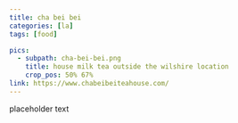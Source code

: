 ```yaml
---
title: cha bei bei
categories: [la]
tags: [food]

pics:
  - subpath: cha-bei-bei.png
    title: house milk tea outside the wilshire location
    crop_pos: 50% 67%
link: https://www.chabeibeiteahouse.com/
---
```


placeholder text
